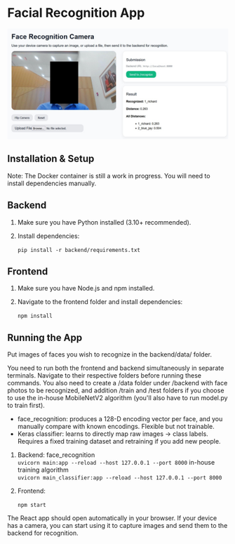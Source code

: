 Facial Recognition App
======================

![demo](demo.jpg)  

Installation & Setup
-------------------

Note: The Docker container is still a work in progress. You will need to install dependencies manually.

Backend
-------

1. Make sure you have Python installed (3.10+ recommended).  
2. Install dependencies:

   ```pip install -r backend/requirements.txt```

Frontend
--------

1. Make sure you have Node.js and npm installed.  
2. Navigate to the frontend folder and install dependencies:

   ```npm install```

Running the App
---------------
Put images of faces you wish to recognize in the backend/data/ folder.  

You need to run both the frontend and backend simultaneously in separate terminals. Navigate to their respective folders before running these commands. You also need to create a /data folder under /backend with face photos to be recognized, and addition /train and /test folders if you choose to use the in-house MobileNetV2 algorithm (you'll also have to run model.py to train first).  
 - face_recognition: produces a 128-D encoding vector per face, and you manually compare with known encodings. Flexible but not trainable.  
 - Keras classifier: learns to directly map raw images → class labels. Requires a fixed training dataset and retraining if you add new people.  

1. Backend:
   face_recognition  
   ```uvicorn main:app --reload --host 127.0.0.1 --port 8000```
   in-house training algorithm  
   ```uvicorn main_classifier:app --reload --host 127.0.0.1 --port 8000```
   
3. Frontend:

   ```npm start```

The React app should open automatically in your browser. If your device has a camera, you can start using it to capture images and send them to the backend for recognition.
